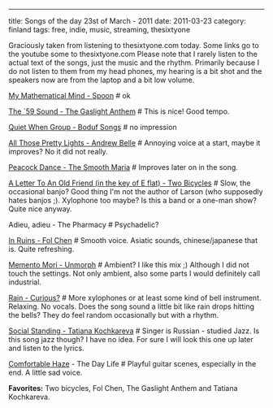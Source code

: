 ---
title: Songs of the day 23st of March - 2011
date: 2011-03-23
category: finland
tags: free, indie, music, streaming, thesixtyone

Graciously taken from listening to thesixtyone.com today. Some links go to the youtube some to thesixtyone.com Please note that I rarely listen to the actual text of the songs, just the music and the rhythm. Primarily because I do not listen to them from my head phones, my hearing is a bit shot and the speakers now are from the laptop and a bit low volume.

[My Mathematical Mind - Spoon](http://www.youtube.com/watch?v=FIu-9PbmRao "on youtube") # ok

[The \`59 Sound - The Gaslight Anthem](http://www.youtube.com/watch?v=G1lq40tR72Q "on the tube") \# This is nice! Good tempo.

[Quiet When Group - Boduf Songs](http://www.youtube.com/watch?v=Dg3t4fZs9Xg "on youtube") \# no impression

[All Those Pretty Lights - Andrew Belle](http://www.youtube.com/watch?v=t_qqIlcIqjw "on youtube") \# Annoying voice at a start, maybe it improves? No it did not really.

[Peacock Dance - The Smooth Maria](http://www.youtube.com/watch?v=prDZTtj2UE0 "on youtube") # Improves later on in the song.

[A Letter To An Old Friend (in the key of E flat) - Two Bicycles](http://www.thesixtyone.com/s/hiBBayhtXHR/ "Two Bicycles on the sixtyone") \# Slow, the occasional banjo? Good thing I'm not the author of Larson (who supposedly hates banjos ;). Xylophone too maybe? Is this a band or a one-man show? Quite nice anyway.

Adieu, adieu - The Pharmacy # Psychadelic?

[In Ruins - Fol Chen](http://www.youtube.com/watch?v=D-nOM44hNdY "on youtube") \# Smooth voice. Asiatic sounds, chinese/japanese that is. Quite refreshing.

[Memento Mori - Unmorph](http://www.thesixtyone.com/song/comments/list/ykz3nnCt9DH/#/song/comments/list/ykz3nnCt9DH/ "on thesixtyone") \# Ambient? I like this mix ;) Although I did not touch the settings. Not only ambient, also some parts I would definitely call industrial.

[Rain - Curious?](http://thesixtyone.com/s/stphCUkHLWA/ "on thesixtyone") \# More xylophones or at least some kind of bell instrument. Relaxing. No vocals. Does the song sound a little bit like rain drops hitting the bells? They do feel random occasionally but with a rhythm.

[Social Standing - Tatiana Kochkareva](http://www.thesixtyone.com/song/comments/list/DsF7dzMScHF/#/song/comments/list/DsF7dzMScHF/ "on thesixtyone") # Singer is Russian - studied Jazz. Is this song jazz though? I have no idea. For sure I will look this one up later and listen to the lyrics.

[Comfortable Haze](http://www.thesixtyone.com/song/comments/list/o57tJSVI8Dn/#/song/comments/list/o57tJSVI8Dn/ "on thesixtyone") \- The Day Life # Playful guitar scenes, especially in the end. A little sad voice.

**Favorites:** Two bicycles, Fol Chen, The Gaslight Anthem and Tatiana Kochkareva.

